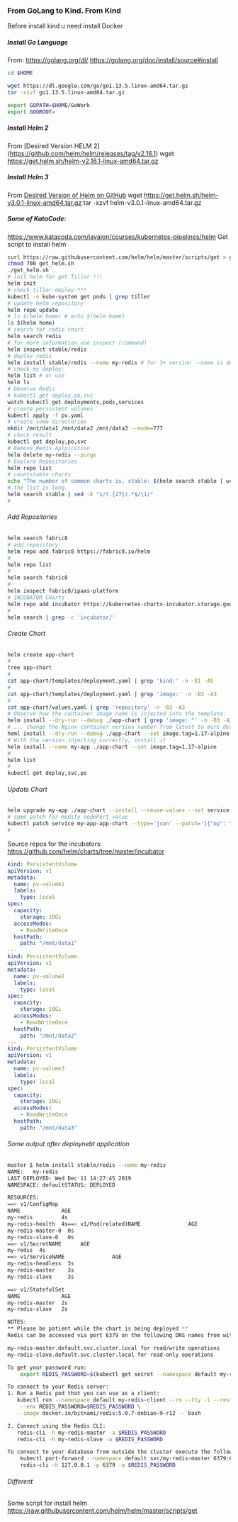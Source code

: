 ### From GoLang to Kind. From Kind
Before install kind u need install Docker
##### Install Go Language
From: https://golang.org/dl/
https://golang.org/doc/install/source#install
~~~sh
cd $HOME

wget https://dl.google.com/go/go1.13.5.linux-amd64.tar.gz
tar -xzvf go1.13.5.linux-amd64.tar.gz

export GOPATH=$HOME/GoWork
export GOOROOT=
~~~




##### Install Helm 2
From [Desired Version HELM 2] (https://github.com/helm/helm/releases/tag/v2.16.1)
wget https://get.helm.sh/helm-v2.16.1-linux-amd64.tar.gz


##### Install Helm 3
From [Desired Version of Helm on GitHub](https://github.com/helm/helm/releases)
wget https://get.helm.sh/helm-v3.0.1-linux-amd64.tar.gz
tar -xzvf helm-v3.0.1-linux-amd64.tar.gz

##### Some of KataCode:
https://www.katacoda.com/javajon/courses/kubernetes-pipelines/helm
Get script to install helm
~~~sh
curl https://raw.githubusercontent.com/helm/helm/master/scripts/get > get_helm.sh
chmod 700 get_helm.sh
./get_helm.sh
# init helm for get Tiller !!!
helm init
# check tiller-deploy-***
kubectl -n kube-system get pods | grep tiller
# update helm repository
helm repo update
# ls $(helm home) # echo $(helm home)
ls $(helm home)
# search for redis chart
helm search redis
# for more information use inspect (command)
helm inspect stable/redis
# deploy redis
helm install stable/redis --name my-redis # for 3+ version --name is deprecated - use onlu my-redis, for example
# check my deploy:
helm list # or use
helm ls
# Observe Redis
# kubectl get deploy,po,svc
watch kubectl get deployments,pods,services
# create persistent volumes
kubectl apply -f pv.yaml
# create some directories
mkdir /mnt/data1 /mnt/data2 /mnt/data3 --mode=777
# check result
kubectl get deploy,po,svc
# Remove Redis Aplpication
helm delete my-redis --purge
# Explore Repositories
helm repo list
# countstable charts
echo "The number of common charts is, stable: $(helm search stable | wc -l)."
# the list is long. 
helm search stable | sed -E "s/(.{27}).*$/\1/"
#
~~~
###### Add Repositories
~~~sh
helm search fabric8
# add repository
helm repo add fabric8 https://fabric8.io/helm
# 
helm repo list
#
helm search fabric8
#
helm inspect fabric8/ipaas-platform
# INCUBATOR CHarts
helm repo add incubator https://kubernetes-charts-incubator.storage.googleapis.com/
#
helm search | grep -c 'incubator/'
~~~
###### Create Chart
~~~sh
helm create app-chart
# 
tree app-chart
#
cat app-chart/templates/deployment.yaml | grep 'kind:' -n -B1 -A5
#
cat app-chart/templates/deployment.yaml | grep 'image:' -n -B3 -A3
#
cat app-chart/values.yaml | grep 'repository' -n -B3 -A3
# Observe how the container image name is injected into the template:
helm install --dry-run --debug ./app-chart | grep 'image: "' -n -B3 -A3
# ... change the Nginx container version number from latest to more definitive Nginx version
heml install --dry-run --debug ./app-chart --set image.tag=1.17-alpine | grep 'image: "' -n -B3 -A3
# With the version injecting correctly, install it
helm install --name my-app ./app-chart --set image.tag=1.17-alpine
#
helm list
#
kubectl get deploy,svc,po
~~~
###### Update Chart
~~~sh
helm upgrade my-app ./app-chart --install --reuse-values --set service.type=NodePort
# spme patch for modify nodePort value
kubectl patch service my-app-app-chart --type='json' --patch='[{"op": "replace", "path": "/spec/ports/0/nodePort", "value": 31111}]'
# 
~~~
Source repos for the incubators: https://github.com/helm/charts/tree/master/incubator
<!-- pv.yaml -->
~~~yaml
kind: PersistentVolume
apiVersion: v1
metadata:
  name: pv-volume1
  labels:
    type: local
spec:
  capacity:
    storage: 10Gi
  accessModes:
    - ReadWriteOnce
  hostPath:
    path: "/mnt/data1"
---
kind: PersistentVolume
apiVersion: v1
metadata:
  name: pv-volume2
  labels:
    type: local
spec:
  capacity:
    storage: 10Gi
  accessModes:
    - ReadWriteOnce
  hostPath:
    path: "/mnt/data2"
---
kind: PersistentVolume
apiVersion: v1
metadata:
  name: pv-volume3
  labels:
    type: local
spec:
  capacity:
    storage: 10Gi
  accessModes:
    - ReadWriteOnce
  hostPath:
    path: "/mnt/data3"
~~~
###### Some output after deploynebt application
~~~sh
master $ helm install stable/redis --name my-redis
NAME:   my-redis
LAST DEPLOYED: Wed Dec 11 14:27:45 2019
NAMESPACE: defaultSTATUS: DEPLOYED

RESOURCES:
==> v1/ConfigMap
NAME             AGE
my-redis         4s
my-redis-health  4s==> v1/Pod(related)NAME               AGE
my-redis-master-0  0s
my-redis-slave-0   0s
==> v1/SecretNAME      AGE
my-redis  4s
==> v1/ServiceNAME               AGE
my-redis-headless  3s
my-redis-master    3s
my-redis-slave     3s

==> v1/StatefulSet
NAME             AGE
my-redis-master  2s
my-redis-slave   2s

NOTES:
** Please be patient while the chart is being deployed **
Redis can be accessed via port 6379 on the following DNS names from within your cluster:

my-redis-master.default.svc.cluster.local for read/write operations
my-redis-slave.default.svc.cluster.local for read-only operations

To get your password run:
    export REDIS_PASSWORD=$(kubectl get secret --namespace default my-redis -o jsonpath="{.data.redis-password}" | base64 --decode)

To connect to your Redis server:
1. Run a Redis pod that you can use as a client:
   kubectl run --namespace default my-redis-client --rm --tty -i --restart='Never' \
    --env REDIS_PASSWORD=$REDIS_PASSWORD \
   --image docker.io/bitnami/redis:5.0.7-debian-9-r12 -- bash

2. Connect using the Redis CLI:
   redis-cli -h my-redis-master -a $REDIS_PASSWORD
   redis-cli -h my-redis-slave -a $REDIS_PASSWORD

To connect to your database from outside the cluster execute the following commands:
    kubectl port-forward --namespace default svc/my-redis-master 6379:6379 &
    redis-cli -h 127.0.0.1 -p 6379 -a $REDIS_PASSWORD
~~~


###### Different
Some script for install helm
https://raw.githubusercontent.com/helm/helm/master/scripts/get
